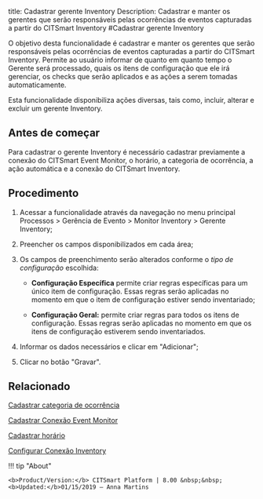 title: Cadastrar gerente Inventory
Description: Cadastrar e manter os gerentes que serão responsáveis pelas ocorrências de eventos capturadas a partir do CITSmart Inventory
#Cadastrar gerente Inventory

O objetivo desta funcionalidade é cadastrar e manter os gerentes que serão
responsáveis pelas ocorrências de eventos capturadas a partir do CITSmart
Inventory. Permite ao usuário informar de quanto em quanto tempo o Gerente será
processado, quais os itens de configuração que ele irá gerenciar, os checks que
serão aplicados e as ações a serem tomadas automaticamente.

Esta funcionalidade disponibiliza ações diversas, tais como, incluir, alterar e
excluir um gerente Inventory.

Antes de começar
----------------

Para cadastrar o gerente Inventory é necessário cadastrar previamente a conexão
do CITSmart Event Monitor, o horário, a categoria de ocorrência, a ação
automática e a conexão do CITSmart Inventory.

Procedimento
-------------

1.  Acessar a funcionalidade através da navegação no menu principal Processos \>
    Gerência de Evento \> Monitor Inventory \> Gerente Inventory;

2.  Preencher os campos disponibilizados em cada área;

3.  Os campos de preenchimento serão alterados conforme o *tipo de
    configuração* escolhida:

    -   **Configuração Específica** permite criar regras específicas para um único
        item de configuração. Essas regras serão aplicadas no momento em que o item
        de configuração estiver sendo inventariado;

    -   **Configuração Geral:** permite criar regras para todos os itens de
        configuração. Essas regras serão aplicadas no momento em que os itens de
        configuração estiverem sendo inventariados.

1.  Informar os dados necessários e clicar em "Adicionar";

2.  Clicar no botão "Gravar".


Relacionado
-----------

[Cadastrar categoria de ocorrência](/pt-br/citsmart-esp-8/processes/event/configuration/register-occurence-category.html)

[Cadastrar Conexão Event Monitor](/pt-br/citsmart-esp-8/processes/event/configuration/register-event-monitor-connection.html)

[Cadastrar horário](/pt-br/citsmart-esp-8/processes/event/configuration/register-time.html)

[Configurar Conexão Inventory](/pt-br/citsmart-esp-8/processes/event/configuration/set-inventory-connection.html)


!!! tip "About"

    <b>Product/Version:</b> CITSmart Platform | 8.00 &nbsp;&nbsp;
    <b>Updated:</b>01/15/2019 – Anna Martins

